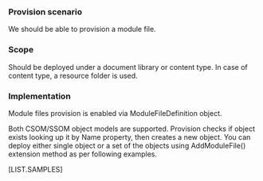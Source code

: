 

### Provision scenario
We should be able to provision a module file.

### Scope
Should be deployed under a document library or content type.
In case of content type, a resource folder is used.

### Implementation
Module files provision is enabled via ModuleFileDefinition object.

Both CSOM/SSOM object models are supported. 
Provision checks if object exists looking up it by Name property, then creates a new object. 
You can deploy either single object or a set of the objects using AddModuleFile() extension method as per following examples.

[LIST.SAMPLES]
